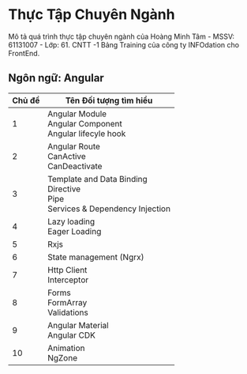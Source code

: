 # Thực Tập Chuyên Ngành
Mô tả quá trình thực tập chuyên ngành của Hoàng Minh Tâm - MSSV: 61131007 - Lớp: 61. CNTT -1
Bảng Training của công ty INFOdation cho FrontEnd.
## Ngôn ngữ: Angular
| Chủ đề  | Tên Đối tượng tìm hiểu |
|---------|------------------------|
|    1    | Angular Module<br>Angular Component<br>Angular lifecyle hook|
|    2	  | Angular Route<br>CanActive<br>CanDeactivate|
|    3	  | Template and Data Binding<br>Directive<br>Pipe<br>Services & Dependency Injection|
|    4	  | Lazy loading<br>Eager Loading|
|    5	  | Rxjs|
|    6	  | State management (Ngrx)|
|    7	  | Http Client<br>Interceptor|
|    8	  | Forms<br>FormArray<br>Validations|
|    9	  | Angular Material<br>Angular CDK|
|    10	  | Animation<br>NgZone|
